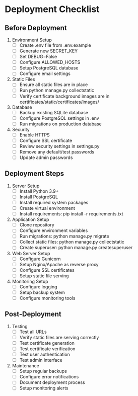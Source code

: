 # Deployment Checklist

## Before Deployment
1. Environment Setup
   - [ ] Create .env file from .env.example
   - [ ] Generate new SECRET_KEY
   - [ ] Set DEBUG=False
   - [ ] Configure ALLOWED_HOSTS
   - [ ] Setup PostgreSQL database
   - [ ] Configure email settings

2. Static Files
   - [ ] Ensure all static files are in place
   - [ ] Run python manage.py collectstatic
   - [ ] Verify certificate background images are in certificates/static/certificates/images/

3. Database
   - [ ] Backup existing SQLite database
   - [ ] Configure PostgreSQL settings in .env
   - [ ] Run migrations on production database

4. Security
   - [ ] Enable HTTPS
   - [ ] Configure SSL certificate
   - [ ] Review security settings in settings.py
   - [ ] Remove any default/test passwords
   - [ ] Update admin passwords

## Deployment Steps
1. Server Setup
   - [ ] Install Python 3.9+
   - [ ] Install PostgreSQL
   - [ ] Install required system packages
   - [ ] Create virtual environment
   - [ ] Install requirements: pip install -r requirements.txt

2. Application Setup
   - [ ] Clone repository
   - [ ] Configure environment variables
   - [ ] Run migrations: python manage.py migrate
   - [ ] Collect static files: python manage.py collectstatic
   - [ ] Create superuser: python manage.py createsuperuser

3. Web Server Setup
   - [ ] Configure Gunicorn
   - [ ] Setup Nginx/Apache as reverse proxy
   - [ ] Configure SSL certificates
   - [ ] Setup static file serving

4. Monitoring Setup
   - [ ] Configure logging
   - [ ] Setup backup system
   - [ ] Configure monitoring tools

## Post-Deployment
1. Testing
   - [ ] Test all URLs
   - [ ] Verify static files are serving correctly
   - [ ] Test certificate generation
   - [ ] Test certificate verification
   - [ ] Test user authentication
   - [ ] Test admin interface

2. Maintenance
   - [ ] Setup regular backups
   - [ ] Configure error notifications
   - [ ] Document deployment process
   - [ ] Setup monitoring alerts
